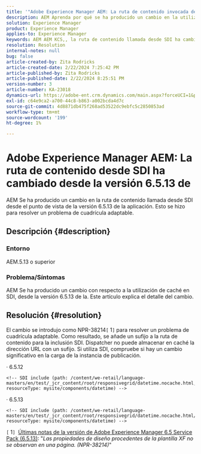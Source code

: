 ```yaml
---
title: '"Adobe Experience Manager AEM: La ruta de contenido invocada desde SDI ha cambiado desde la versión 6.5.13" de.'
description: AEM Aprenda por qué se ha producido un cambio en la utilización de caché en SDI desde la versión 6.5.13 de.
solution: Experience Manager
product: Experience Manager
applies-to: Experience Manager
keywords: AEM AEM KCS,, la ruta de contenido llamada desde SDI ha cambiado desde la versión 6.5.13 de la
resolution: Resolution
internal-notes: null
bug: false
article-created-by: Zita Rodricks
article-created-date: 2/22/2024 7:25:42 PM
article-published-by: Zita Rodricks
article-published-date: 2/22/2024 8:25:51 PM
version-number: 3
article-number: KA-23018
dynamics-url: https://adobe-ent.crm.dynamics.com/main.aspx?forceUCI=1&pagetype=entityrecord&etn=knowledgearticle&id=64c15a26-b8d1-ee11-9079-6045bd0061cb
exl-id: c64e9ca2-a700-44c8-b863-a002bcda4d7c
source-git-commit: 4d8871db475f268ad53522dc9ebfc5c2850853ad
workflow-type: tm+mt
source-wordcount: '199'
ht-degree: 1%

---
```


# Adobe Experience Manager AEM: La ruta de contenido desde SDI ha cambiado desde la versión 6.5.13 de


AEM Se ha producido un cambio en la ruta de contenido llamada desde SDI desde el punto de vista de la versión 6.5.13 de la aplicación. Esto se hizo para resolver un problema de cuadrícula adaptable.

## Descripción {#description}


### <b>Entorno</b>

AEM.5.13 o superior

### Problema/Síntomas

AEM Se ha producido un cambio con respecto a la utilización de caché en SDI, desde la versión 6.5.13 de la. Este artículo explica el detalle del cambio.


## Resolución {#resolution}


El cambio se introdujo como NPR-38214`[` 1`]`  para resolver un problema de cuadrícula adaptable. Como resultado, se añade un sufijo a la ruta de contenido para la inclusión SDI. Dispatcher no puede almacenar en caché la dirección URL con un sufijo. Si utiliza SDI, compruebe si hay un cambio significativo en la carga de la instancia de publicación.

· 6.5.12




```
<!-- SDI include (path: /content/we-retail/language-masters/en/test/_jcr_content/root/responsivegrid/datetime.nocache.html, resourceType: mysite/components/datetime) -->
```




· 6.5.13




```
<!-- SDI include (path: /content/we-retail/language-masters/en/test/_jcr_content/root/responsivegrid/datetime.nocache.html/mysite/components/datetime, resourceType: mysite/components/datetime) -->
```




`[` 1`]`  [Últimas notas de la versión de Adobe Experience Manager 6.5 Service Pack (6.5.13)](https://experienceleague.adobe.com/docs/experience-manager-65/content/release-notes/service-pack/6-5-13.html): &quot;*Las propiedades de diseño procedentes de la plantilla XF no se observan en una página. (NPR-38214)*&quot;
